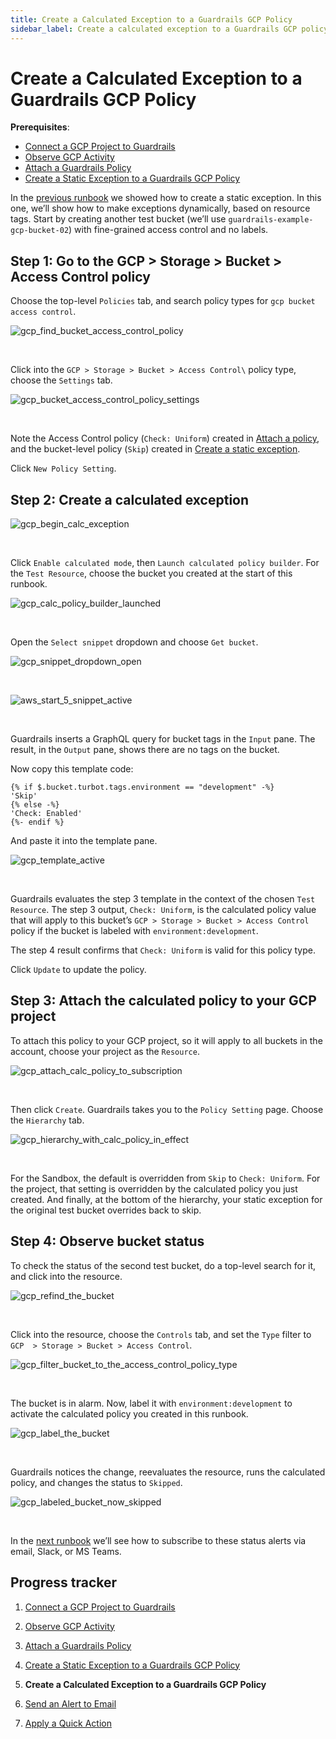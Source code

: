 ```yaml
---
title: Create a Calculated Exception to a Guardrails GCP Policy
sidebar_label: Create a calculated exception to a Guardrails GCP policy
---
```



# Create a Calculated Exception to a Guardrails GCP Policy

**Prerequisites**:   
  
- [Connect a GCP Project to Guardrails](/guardrails/docs/runbooks/getting-started-gcp/connect-a-project/)
- [Observe GCP Activity](/guardrails/docs/runbooks/getting-started-gcp/observe-gcp-activity/)
- [Attach a Guardrails Policy](/guardrails/docs/runbooks/getting-started-gcp/attach-a-policy/)
- [Create a Static Exception to a Guardrails GCP Policy](/guardrails/docs/runbooks/getting-started-gcp/create-static-exception/)


In the [previous runbook](guardrails/docs/runbooks/getting-started-gcp/create_static_exception) we showed how to create a static exception. In this one, we’ll show how to make exceptions dynamically, based on resource tags. Start by creating another test bucket (we’ll use `guardrails-example-gcp-bucket-02`) with fine-grained access control and no labels. 

## Step 1: Go to the GCP > Storage > Bucket > Access Control policy

Choose the top-level `Policies` tab, and search policy types for `gcp bucket access control`.  
<p><img alt="gcp_find_bucket_access_control_policy" src="/images/docs/guardrails/runbooks/getting-started-gcp/create-calculated-exception/gcp-find-bucket-access-control-policy.png"/></p><br/>

Click into the `GCP > Storage > Bucket > Access Control\` policy type, choose the `Settings` tab.
<p><img alt="gcp_bucket_access_control_policy_settings" src="/images/docs/guardrails/runbooks/getting-started-gcp/create-calculated-exception/gcp-bucket-access-control-policy-settings.png"/></p><br/>

Note the Access Control policy (`Check: Uniform`) created in [Attach a policy](/guardrails/docs/runbooks/getting-started-gcp/attach-a-policy), and the bucket-level policy (`Skip`) created in [Create a static exception](/guardrails/docs/runbooks/getting-started-gcp/create-static-exception).   
  
Click `New Policy Setting`.

## Step 2: Create a calculated exception
<p><img alt="gcp_begin_calc_exception" src="/images/docs/guardrails/runbooks/getting-started-gcp/create-calculated-exception/gcp-begin-calc-exception.png"/></p><br/>

Click `Enable calculated mode`, then `Launch calculated policy builder`. For the `Test Resource`, choose the bucket you created at the start of this runbook.
<p><img alt="gcp_calc_policy_builder_launched" src="/images/docs/guardrails/runbooks/getting-started-gcp/create-calculated-exception/gcp-calc-policy-builder-launched.png"/></p><br/>

Open the `Select snippet` dropdown and choose `Get bucket`.
<p><img alt="gcp_snippet_dropdown_open" src="/images/docs/guardrails/runbooks/getting-started-gcp/create-calculated-exception/gcp-snippet-dropdown-open.png"/></p><br/>
<p><img alt="aws_start_5_snippet_active" src="/images/docs/guardrails/runbooks/getting-started-gcp/create-calculated-exception/aws-start-5-snippet-active.png"/></p><br/>

Guardrails inserts a GraphQL query for bucket tags in the `Input` pane. The result, in the `Output` pane, shows there are no tags on the bucket.  
  
Now copy this template code:  
  
```nunjucks
{% if $.bucket.turbot.tags.environment == "development" -%}
'Skip'
{% else -%}
'Check: Enabled'
{%- endif %}
```

And paste it into the template pane.  
<p><img alt="gcp_template_active" src="/images/docs/guardrails/runbooks/getting-started-gcp/create-calculated-exception/gcp-template-active.png"/></p><br/>

  


Guardrails evaluates the step 3 template in the context of the chosen `Test Resource`. The step 3 output, `Check: Uniform`, is the calculated policy value that will apply to this bucket’s `GCP > Storage > Bucket > Access Control` policy if the bucket is labeled with `environment:development`.   
  
The step 4 result confirms that `Check: Uniform` is valid for this policy type.  
  
Click `Update` to update the policy.

## Step 3: Attach the calculated policy to your GCP project

To attach this policy to your GCP project, so it will apply to all buckets in the account, choose your project as the `Resource`.   
<p><img alt="gcp_attach_calc_policy_to_subscription" src="/images/docs/guardrails/runbooks/getting-started-gcp/create-calculated-exception/gcp-attach-calc-policy-to-subscription.png"/></p><br/>

Then click `Create`. Guardrails takes you to the `Policy Setting` page. Choose the `Hierarchy` tab.  
<p><img alt="gcp_hierarchy_with_calc_policy_in_effect" src="/images/docs/guardrails/runbooks/getting-started-gcp/create-calculated-exception/gcp-hierarchy-with-calc-policy-in-effect.png"/></p><br/>  
  


For the Sandbox, the default is overridden from `Skip` to `Check: Uniform`. For the project, that setting is overridden by the calculated policy you just created. And finally, at the bottom of the hierarchy, your static exception for the original test bucket overrides back to skip.   


## Step 4: Observe bucket status

To check the status of the second test bucket, do a top-level search for it, and click into the resource.
<p><img alt="gcp_refind_the_bucket" src="/images/docs/guardrails/runbooks/getting-started-gcp/create-calculated-exception/gcp-refind-the-bucket.png"/></p><br/>  
  


Click into the resource, choose the `Controls` tab, and set the `Type` filter to `GCP  > Storage > Bucket > Access Control`.  
<p><img alt="gcp_filter_bucket_to_the_access_control_policy_type" src="/images/docs/guardrails/runbooks/getting-started-gcp/create-calculated-exception/gcp-filter-bucket-to-the-access-control-policy-type.png"/></p><br/>

The bucket is in alarm. Now, label it with `environment:development` to activate the calculated policy you created in this runbook.  
<p><img alt="gcp_label_the_bucket" src="/images/docs/guardrails/runbooks/getting-started-gcp/create-calculated-exception/gcp-label-the-bucket.png"/></p><br/>  
  


Guardrails notices the change, reevaluates the resource, runs the calculated policy, and changes the status to `Skipped`.
<p><img alt="gcp_labeled_bucket_now_skipped" src="/images/docs/guardrails/runbooks/getting-started-gcp/create-calculated-exception/gcp-labeled-bucket-now-skipped.png"/></p><br/>

In the [next runbook](/guardrails/docs/runbooks/getting-started-gcp/send-alert-to-email) we’ll see how to subscribe to these status alerts via email, Slack, or MS Teams. 

  



## Progress tracker

1. [Connect a GCP Project to Guardrails](/guardrails/docs/runbooks/getting-started-gcp/connect-a-project/)

2. [Observe GCP Activity](/guardrails/docs/runbooks/getting-started-gcp/observe-gcp-activity/)

3. [Attach a Guardrails Policy](/guardrails/docs/runbooks/getting-started-gcp/attach-a-policy/)

4. [Create a Static Exception to a Guardrails GCP Policy](/guardrails/docs/runbooks/getting-started-gcp/create-static-exception/)

5. **Create a Calculated Exception to a Guardrails GCP Policy**

6. [Send an Alert to Email](/guardrails/docs/runbooks/getting-started-gcp/send-alert-to-email/)

7. [Apply a Quick Action](/guardrails/docs/runbooks/getting-started-gcp/apply-quick-action/)
